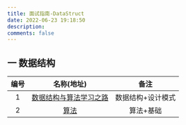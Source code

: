 ```yaml
---
title: 面试指南-DataStruct
date: 2022-06-23 19:18:50
description: 
comments: false
---
```


## 一 数据结构

| 编号 |                          名称(地址)                          |       备注        |
| :--: | :----------------------------------------------------------: | :---------------: |
|  1   | [数据结构与算法学习之路](https://github.com/UCodeUStory/DataStructure) | 数据结构+设计模式 |
|  2   |   [算法](https://github.com/hornhuang/android_interviews)    |     算法+基础     |

